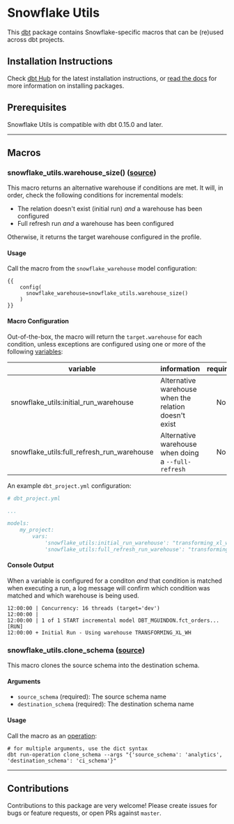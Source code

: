 # Snowflake Utils

This [dbt](https://github.com/fishtown-analytics/dbt) package contains Snowflake-specific macros that can be (re)used across dbt projects.

## Installation Instructions
Check [dbt Hub](https://hub.getdbt.com/fishtown-analytics/snowflake_utils/latest/) for the latest installation instructions, or [read the docs](https://docs.getdbt.com/docs/package-management) for more information on installing packages.

## Prerequisites
Snowflake Utils is compatible with dbt 0.15.0 and later.

----

## Macros

### snowflake_utils.warehouse_size() ([source](macros/warehouse_size.sql))
This macro returns an alternative warehouse if conditions are met. It will, in order, check the following conditions for incremental models:

- The relation doesn't exist (initial run) _and_ a warehouse has been configured
- Full refresh run _and_ a warehouse has been configured

Otherwise, it returns the target warehouse configured in the profile.

#### Usage

Call the macro from the `snowflake_warehouse` model configuration:
```
{{ 
    config(
      snowflake_warehouse=snowflake_utils.warehouse_size()
    )
}}
```

#### Macro Configuration

Out-of-the-box, the macro will return the `target.warehouse` for each condition, unless exceptions are configured using one or more of the following [variables](https://docs.getdbt.com/docs/using-variables):

| variable | information | required |
|----------|-------------|:--------:|
|snowflake_utils:initial_run_warehouse|Alternative warehouse when the relation doesn't exist|No|
|snowflake_utils:full_refresh_run_warehouse|Alternative warehouse when doing a `--full-refresh`|No|

An example `dbt_project.yml` configuration:

```yml
# dbt_project.yml

...

models:
    my_project:
        vars:
            'snowflake_utils:initial_run_warehouse': "transforming_xl_wh"
            'snowflake_utils:full_refresh_run_warehouse': "transforming_xl_wh"


```

#### Console Output

When a variable is configured for a conditon _and_ that condition is matched when executing a run, a log message will confirm which condition was matched and which warehouse is being used.

```
12:00:00 | Concurrency: 16 threads (target='dev')
12:00:00 | 
12:00:00 | 1 of 1 START incremental model DBT_MGUINDON.fct_orders... [RUN]
12:00:00 + Initial Run - Using warehouse TRANSFORMING_XL_WH
```

### snowflake_utils.clone_schema ([source](macros/clone_schema.sql))
This macro clones the source schema into the destination schema.

#### Arguments
* `source_schema` (required): The source schema name
* `destination_schema` (required): The destination schema name

#### Usage

Call the macro as an [operation](https://docs.getdbt.com/docs/using-operations):

```
# for multiple arguments, use the dict syntax
dbt run-operation clone_schema --args "{'source_schema': 'analytics', 'destination_schema': 'ci_schema'}"
```
----

## Contributions
Contributions to this package are very welcome! Please create issues for bugs or feature requests, or open PRs against `master`.
